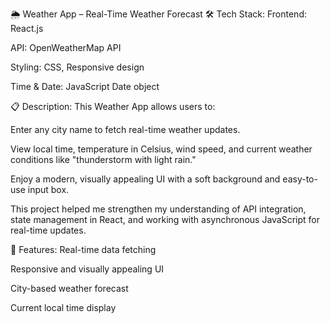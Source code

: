 🌦️ Weather App – Real-Time Weather Forecast
🛠️ Tech Stack:
Frontend: React.js

API: OpenWeatherMap API

Styling: CSS, Responsive design

Time & Date: JavaScript Date object

📋 Description:
This Weather App allows users to:

Enter any city name to fetch real-time weather updates.

View local time, temperature in Celsius, wind speed, and current weather conditions like "thunderstorm with light rain."


Enjoy a modern, visually appealing UI with a soft background and easy-to-use input box.

This project helped me strengthen my understanding of API integration, state management in React, and working with asynchronous JavaScript for real-time updates.

🔗 Features:
Real-time data fetching



Responsive and visually appealing UI

City-based weather forecast

Current local time display
